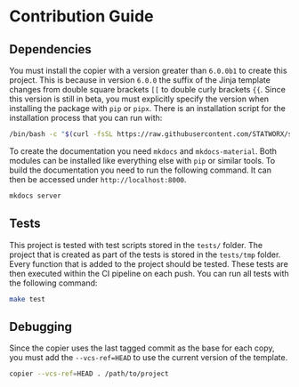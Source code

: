 # Contribution Guide

## Dependencies

You must install the copier with a version greater than `6.0.0b1` to create this project.
This is because in version `6.0.0` the suffix of the Jinja template changes from double square brackets `[[` to double curly brackets `{{`.
Since this version is still in beta, you must explicitly specify the version when installing the package with `pip` or `pipx`.
There is an installation script for the installation process that you can run with:

```bash
/bin/bash -c "$(curl -fsSL https://raw.githubusercontent.com/STATWORX/statworx-python-ds-template/master/install_copier.sh)"
```

To create the documentation you need `mkdocs` and `mkdocs-material`.
Both modules can be installed like everything else with `pip` or similar tools.
To build the documentation you need to run the following command.
It can then be accessed under `http://localhost:8000`.

```bash
mkdocs server
```

## Tests

This project is tested with test scripts stored in the `tests/` folder.
The project that is created as part of the tests is stored in the `tests/tmp` folder.
Every function that is added to the project should be tested.
These tests are then executed within the CI pipeline on each push.
You can run all tests with the following command:

```bash
make test
```

## Debugging

Since the copier uses the last tagged commit as the base for each copy, you must add the `--vcs-ref=HEAD` to use the current version of the template.

```bash
copier --vcs-ref=HEAD . /path/to/project
```
